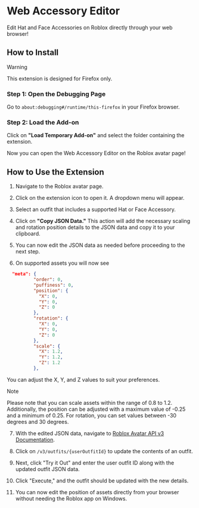 # Web Accessory Editor

Edit Hat and Face Accessories on Roblox directly through your web browser!

## How to Install
> [!WARNING] 
This extension is designed for Firefox only.

### Step 1: Open the Debugging Page

Go to `about:debugging#/runtime/this-firefox` in your Firefox browser.

### Step 2: Load the Add-on

Click on **"Load Temporary Add-on"** and select the folder containing the extension.

Now you can open the Web Accessory Editor on the Roblox avatar page!

## How to Use the Extension

1. Navigate to the Roblox avatar page.
2. Click on the extension icon to open it. A dropdown menu will appear.
3. Select an outfit that includes a supported Hat or Face Accessory.
4. Click on **"Copy JSON Data."** This action will add the necessary scaling and rotation position details to the JSON data and copy it to your clipboard.
5. You can now edit the JSON data as needed before proceeding to the next step.

6. On supported assets you will now see 
```JSON
  "meta": {
          "order": 0,
          "puffiness": 0,
          "position": {
            "X": 0,
            "Y": 0,
            "Z": 0
          },
          "rotation": {
            "X": 0,
            "Y": 0,
            "Z": 0
          },
          "scale": {
            "X": 1.2,
            "Y": 1.2,
            "Z": 1.2
          },
```
You can adjust the X, Y, and Z values to suit your preferences.
> [!NOTE]  
> Please note that you can scale assets within the range of 0.8 to 1.2.  
> Additionally, the position can be adjusted with a maximum value of -0.25 and a minimum of 0.25. For rotation, you can set values between -30 degrees and 30 degrees.

7. With the edited JSON data, navigate to [Roblox Avatar API v3 Documentation](https://avatar.roblox.com/docs/index.html?urls.primaryName=Avatar%20Api%20v3).

8. Click on `/v3/outfits/{userOutfitId}` to update the contents of an outfit.

9. Next, click "Try it Out" and enter the user outfit ID along with the updated outfit JSON data.

10. Click "Execute," and the outfit should be updated with the new details.

11. You can now edit the position of assets directly from your browser without needing the Roblox app on Windows.

